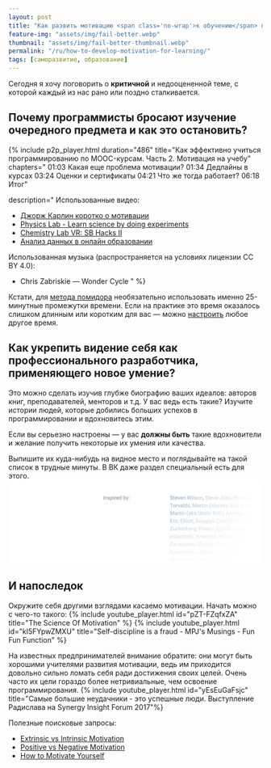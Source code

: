 ```yaml
---
layout: post
title: "Как развить мотивацию <span class='no-wrap'>к обучению</span> программированию"
feature-img: "assets/img/fail-better.webp"
thumbnail: "assets/img/fail-better-thumbnail.webp"
permalink: "/ru/how-to-develop-motivation-for-learning/"
tags: [саморазвитие, образование]
---
```


Сегодня я хочу поговорить о **критичной** и недооцененной теме,
с которой каждый из нас рано или поздно сталкивается.

## Почему программисты бросают изучение очередного предмета и как это остановить?
<!--more-->

{% include p2p_player.html
  duration="486"
  title="Как эффективно учиться программированию по MOOC-курсам. Часть 2. Мотивация на учебу"
  chapters="
    01:03 Какая еще проблема мотивации?
    01:34 Дедлайны в курсах
    03:24 Оценки и сертификаты
    04:21 Что же тогда работает?
    06:18 Итог"

  description="
Использованные видео:
- [Джорж Карлин коротко о мотивации](https://youtu.be/PjQHqSwW6mo)
- [Physics Lab - Learn science by doing experiments](https://youtu.be/VedY1-wcxOA)
- [Chemistry Lab VR: SB Hacks II](https://youtu.be/E3-3Rqok3uI)
- [Анализ данных в онлайн образовании](https://youtu.be/_B4OWPdAqe4)

Использованная музыка (распространяется на условиях лицензии CC BY 4.0):
- Chris Zabriskie — Wonder Cycle
" %}

Кстати, для [метода помидора](https://ru.wikipedia.org/wiki/Метод_помидора)
необязательно использовать именно 25-минутные промежутки времени.
Если на практике это время оказалось слишком длинным или коротким для вас
— можно [настроить](https://tomato-timer.com) любое другое время.

## Как укрепить видение себя как профессионального разработчика, применяющего новое умение?
Это можно сделать изучив глубже биографию ваших идеалов: авторов книг, преподавателей, менторов и т.д.
У вас ведь есть такие?
Изучите истории людей, которые добились больших успехов в программировании и вдохновитесь этим.

Если вы серьезно настроены — у вас **должны быть** такие вдохновители
и желание получить некоторые их умения или качества.

Выпишите их куда-нибудь на видное место и поглядывайте на такой список в трудные минуты.
В ВК даже раздел специальный есть для этого.
![Вдохновители](/assets/img/inspired-by.webp)

## И напоследок
Окружите себя другими взглядами касаемо мотивации. Начать можно с чего-то такого:
{% include youtube_player.html id="pZT-FZqfxZA" title="The Science Of Motivation" %}
{% include youtube_player.html id="kI5FYpwZMXU" title="Self-discipline is a fraud - MPJ's Musings - Fun Fun Function" %}

На известных предпринимателей внимание обратите:
они могут быть хорошими учителями развития мотивации,
ведь им приходится довольно сильно ломать себя ради достижения своих целей.
Очень часто их цели гораздо более нетривиальные, чем освоение программирования.
{% include youtube_player.html id="yEsEuGaFsjc" title="Самые большие неудачники - это успешные люди. Выступление Радислава на Synergy Insight Forum 2017"%}

Полезные поисковые запросы:
- [Extrinsic vs Intrinsic Motivation](https://www.youtube.com/results?search_query=extrinsic+vs+intrinsic+motivation)
- [Positive vs Negative Motivation](https://www.youtube.com/results?search_query=positive+vs+negative+motivation)
- [How to Motivate Yourself](https://www.youtube.com/results?search_query=how+to+motivate+yourself)
